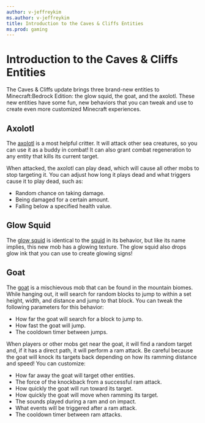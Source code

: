 ```yaml
---
author: v-jeffreykim
ms.author: v-jeffreykim
title: Introduction to the Caves & Cliffs Entities
ms.prod: gaming
---
```


# Introduction to the Caves & Cliffs Entities

The Caves & Cliffs update brings three brand-new entities to Minecraft:Bedrock Edition: the glow squid, the goat, and the axolotl. These new entities have some fun, new behaviors that you can tweak and use to create even more customized Minecraft experiences.

## Axolotl

The [axolotl](../Reference/Source/VanillaBehaviorPack_Snippets/entities/axolotl.md) is a most helpful critter. It will attack other sea creatures, so you can use it as a buddy in combat! It can also grant combat regeneration to any entity that kills its current target.

When attacked, the axolotl can play dead, which will cause all other mobs to stop targeting it. You can adjust how long it plays dead and what triggers cause it to play dead, such as:

- Random chance on taking damage.
- Being damaged for a certain amount.
- Falling below a specified health value.

## Glow Squid

The [glow squid](../Reference/Source/VanillaBehaviorPack_Snippets/entities/glow_squid.md) is identical to the [squid](../Reference/Source/VanillaBehaviorPack_Snippets/entities/squid.md) in its behavior, but like its name implies, this new mob has a glowing texture. The glow squid also drops glow ink that you can use to create glowing signs!

## Goat

The [goat](../Reference/Source/VanillaBehaviorPack_Snippets/entities/goat.md) is a mischievous mob that can be found in the mountain biomes. While hanging out, it will search for random blocks to jump to within a set height, width, and distance and jump to that block. You can tweak the following parameters for this behavior:

- How far the goat will search for a block to jump to.
- How fast the goat will jump.
- The cooldown timer between jumps.

When players or other mobs get near the goat, it will find a random target and, if it has a direct path, it will perform a ram attack. Be careful because the goat will knock its targets back depending on how its ramming distance and speed! You can customize:

- How far away the goat will target other entities.
- The force of the knockback from a successful ram attack.
- How quickly the goat will run toward its target.
- How quickly the goat will move when ramming its target.
- The sounds played during a ram and on impact.
- What events will be triggered after a ram attack.
- The cooldown timer between ram attacks.
